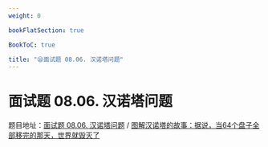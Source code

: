 ```yaml
---
weight: 0

bookFlatSection: true

BookToC: true

title: "😪面试题 08.06. 汉诺塔问题"
---
```


# 面试题 08.06. 汉诺塔问题

题目地址：[面试题 08.06. 汉诺塔问题](https://leetcode.cn/problems/hanota-lcci/)  /  [图解汉诺塔的故事：据说，当64个盘子全部移完的那天，世界就毁灭了](https://leetcode.cn/problems/hanota-lcci/solutions/95934/tu-jie-yi-nuo-ta-de-gu-shi-ju-shuo-dang-64ge-pan-z/)
